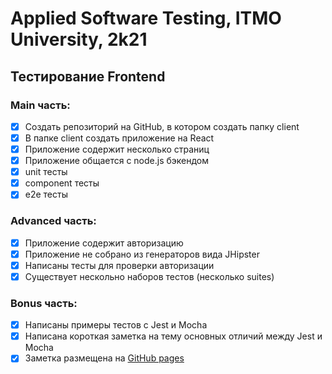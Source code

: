# Applied Software Testing, ITMO University, 2k21

## Тестирование Frontend
### Main часть:

- [x] Создать репозиторий на GitHub, в котором создать папку client
- [x] В папке client создать приложение на React
- [x] Приложение содержит несколько страниц
- [x] Приложение общается с node.js бэкендом
- [x] unit тесты
- [x] component тесты
- [x] e2e тесты

### Advanced часть:

- [x] Приложение содержит авторизацию
- [x] Приложение не собрано из генераторов вида JHipster
- [x] Написаны тесты для проверки авторизации
- [x] Существует нескольно наборов тестов (несколько suites)

### Bonus часть:

- [x] Написаны примеры тестов с Jest и Mocha
- [x] Написана короткая заметка на тему основных отличий между Jest и Mocha
- [x] Заметка размещена на [GitHub pages](https://kokorinilya.github.io/software-testing/)
